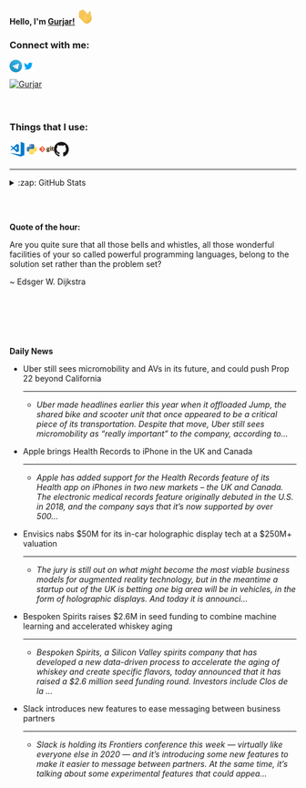 #### Hello, I'm [Gurjar!](https://GurjarKing.github.io) <img src="https://raw.githubusercontent.com/ABSphreak/ABSphreak/master/gifs/Hi.gif" width="30px"></h2>


### Connect with me:

[<img align="left" alt="Gurjar | Telegram" width="22px" src="https://raw.githubusercontent.com/github/explore/80688e429a7d4ef2fca1e82350fe8e3517d3494d/topics/telegram/telegram.png" />][Telegram]
[<img align="left" alt="Gurjar | Twitter" width="22px" src="https://raw.githubusercontent.com/github/explore/80688e429a7d4ef2fca1e82350fe8e3517d3494d/topics/twitter/twitter.png" />][Twitter]
<br >
<br >
<a href="https://github.com/GurjarKing"><img src="https://komarev.com/ghpvc/?username=GurjarKing" alt="Gurjar" /></a> <br />
<br />
<br />
<!-- <br >

![](https://visitor-badge.glitch.me/badge?page_id=GurjarKing)

<br /> -->

### Things that I use:

[<img align="left" alt="Visual Studio Code" width="26px" src="https://raw.githubusercontent.com/github/explore/80688e429a7d4ef2fca1e82350fe8e3517d3494d/topics/visual-studio-code/visual-studio-code.png" />][VSCode]
[<img align="left" alt="Python" width="26px" src="https://raw.githubusercontent.com/github/explore/80688e429a7d4ef2fca1e82350fe8e3517d3494d/topics/python/python.png" />][Python]
[<img align="left" alt="Git" width="26px" src="https://raw.githubusercontent.com/github/explore/80688e429a7d4ef2fca1e82350fe8e3517d3494d/topics/git/git.png" />][Git]
[<img align="left" alt="GitHub" width="26px" src="https://raw.githubusercontent.com/github/explore/78df643247d429f6cc873026c0622819ad797942/topics/github/github.png" />][Github]

<br />
<br />

---
<details>
  <summary>:zap: GitHub Stats</summary>

<img align="left" alt="Gurjar's Github Stats" src="https://github-readme-stats.vercel.app/api?username=GurjarKing&show_icons=true&hide_border=true&count_private=true&include_all_commit=true&theme=algolia" />

</details>

<!-- ### 🔔 My latest tweet
<a href="https://twitter.com/Gurjar_King43" target="_blank">
	<img src="https://github.com/GurjarKing/GurjarKing/raw/master/tweet.png" width="70%" align="center" alt="Click to view on Twitter" title="My latest tweet, as an image"/>
</a> -->
<br>

<pre>

</pre>

**Quote of the hour:**

Are you quite sure that all those bells and whistles, all those wonderful facilities of your so called powerful programming languages, belong to the solution set rather than the problem set?

~ Edsger W. Dijkstra
<pre>

</pre>
<br>
<pre>


</pre>
<strong>Daily News</strong>
  
  - Uber still sees micromobility and AVs in its future, and could push Prop 22 beyond California
     <hr/>
     
      - *Uber made headlines earlier this year when it offloaded Jump, the shared bike and scooter unit that once appeared to be a critical piece of its transportation. Despite that move, Uber still sees micromobility as “really important” to the company, according to…*
     
  - Apple brings Health Records to iPhone in the UK and Canada
      <hr/>
      
      - *Apple has added support for the Health Records feature of its Health app on iPhones in two new markets – the UK and Canada. The electronic medical records feature originally debuted in the U.S. in 2018, and the company says that it’s now supported by over 500…*
      
  - Envisics nabs $50M for its in-car holographic display tech at a $250M+ valuation
      <hr/>
      
      - *The jury is still out on what might become the most viable business models for augmented reality technology, but in the meantime a startup out of the UK is betting one big area will be in vehicles, in the form of holographic displays. And today it is announci…*
      
  - Bespoken Spirits raises $2.6M in seed funding to combine machine learning and accelerated whiskey aging
      <hr/>
      
      - *Bespoken Spirits, a Silicon Valley spirits company that has developed a new data-driven process to accelerate the aging of whiskey and create specific flavors, today announced that it has raised a $2.6 million seed funding round. Investors include Clos de la …*
       
  - Slack introduces new features to ease messaging between business partners
      <hr/>
       
       - *Slack is holding its Frontiers conference this week — virtually like everyone else in 2020 — and it’s introducing some new features to make it easier to message between partners. At the same time, it’s talking about some experimental features that could appea…*
      

<br />

[VSCode]: https://code.visualstudio.com/
[Python]: https://www.python.org/
[Git]: https://git-scm.com/
[Github]: https://github.com/
[Telegram]: https://t.me/Gurjar_King/
[Twitter]: https://twitter.com/Gurjar_King43/
